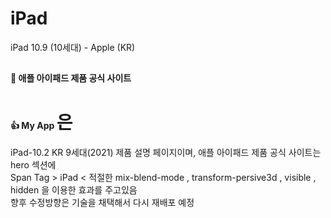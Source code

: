 # iPad
iPad 10.9 (10세대) - Apple (KR) </br>

<a href="https://www.apple.com/kr/ipad-10.9/" style ="font-size:14px; text-decoration:none; cursor:pointer;" />🍎 애플 아이패드 제품 공식 사이트 </a> <br>
---
# <a href="https://ipad102.vercel.app/" style ="font-size:14px; text-decoration:none; cursor:pointer;"/>:+1: My App </a>은
<div>
  <p> iPad-10.2 KR 9세대(2021) 제품 설명 페이지이며, 
    애플 아이패드 제품 공식 사이트는 hero 섹션에 <br>  
    Span Tag > iPad < 적절한 mix-blend-mode , transform-persive3d , visible , hidden 을 이용한 효과를 주고있음 <br>
    향후 수정방향은 기술을 채택해서 다시 재배포 예정
    </p>
</div>
